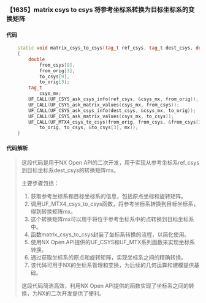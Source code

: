 ### 【1635】matrix csys to csys 将参考坐标系转换为目标坐标系的变换矩阵

#### 代码

```cpp
    static void matrix_csys_to_csys(tag_t ref_csys, tag_t dest_csys, double mx[16])  
    {  
        double  
            from_csys[9],  
            from_orig[3],  
            to_csys[9],  
            to_orig[3];  
        tag_t  
            csys_mx;  
        UF_CALL(UF_CSYS_ask_csys_info(ref_csys, &csys_mx, from_orig));  
        UF_CALL(UF_CSYS_ask_matrix_values(csys_mx, from_csys));  
        UF_CALL(UF_CSYS_ask_csys_info(dest_csys, &csys_mx, to_orig));  
        UF_CALL(UF_CSYS_ask_matrix_values(csys_mx, to_csys));  
        UF_CALL(UF_MTX4_csys_to_csys(from_orig, from_csys, &from_csys[3],  
            to_orig, to_csys, &to_csys[3], mx));  
    }

```

#### 代码解析

> 这段代码是用于NX Open API的二次开发，用于实现从参考坐标系ref_csys到目标坐标系dest_csys的转换矩阵mx。
>
> 主要步骤包括：
>
> 1. 获取参考坐标系和目标坐标系的信息，包括原点坐标和旋转矩阵。
> 2. 调用UF_MTX4_csys_to_csys函数，将参考坐标系转换到目标坐标系，得到转换矩阵mx。
> 3. 这个转换矩阵mx可以用于将位于参考坐标系中的点转换到目标坐标系中。
> 4. 函数matrix_csys_to_csys封装了坐标系转换的流程，以简化使用。
> 5. 使用NX Open API提供的UF_CSYS和UF_MTX系列函数来实现坐标系转换。
> 6. 通过获取坐标系的原点和旋转矩阵，实现坐标系之间的精确转换。
> 7. 该代码可用于NX的坐标系管理和变换，为后续的几何运算和建模提供基础。
>
> 这段代码简洁高效，利用NX Open API提供的函数实现了坐标系之间的转换，为NX的二次开发提供了便利。
>
